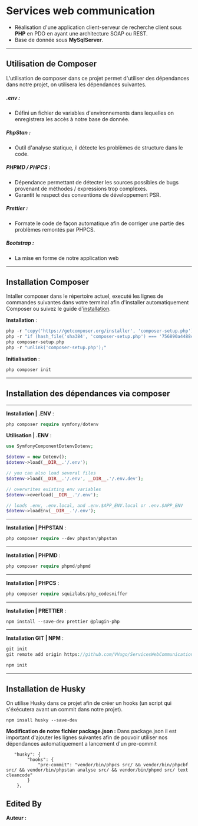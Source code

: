 # Services web communication

- Réalisation d'une application client-serveur de recherche client sous **PHP** en PDO en ayant une architecture SOAP ou REST.
- Base de donnée sous **MySqlServer**.
---

## Utilisation de Composer

L'utilisation de composer dans ce projet permet d'utiliser des dépendances dans notre projet, on utilisera les dépendances suivantes.

##### .env :

- Défini un fichier de variables d'environnements dans lequelles on enregistrera les accès à notre base de donnée.

##### PhpStan :
- Outil d'analyse statique, il détecte les problèmes de structure dans le code.

##### PHPMD / PHPCS :
- Dépendance permettant de détecter les sources possibles de bugs provenant de méthodes / expressions trop complexes.
- Garantit le respect des conventions de développement PSR.

##### Prettier :
- Formate le code de façon automatique afin de corriger une partie des problèmes remontés par PHPCS.

##### Bootstrap :
- La mise en forme de notre application web

---
## Installation Composer
Intaller composer dans le répertoire actuel, executé les lignes de commandes suivantes dans votre terminal afin d'installer automatiquement Composer ou suivez le guide d'[installation](https://getcomposer.org/download/).

**Installation** :
```php
php -r "copy('https://getcomposer.org/installer', 'composer-setup.php');"
php -r "if (hash_file('sha384', 'composer-setup.php') === '756890a4488ce9024fc62c56153228907f1545c228516cbf63f885e036d37e9a59d27d63f46af1d4d07ee0f76181c7d3') { echo 'Installer verified'; } else { echo 'Installer corrupt'; unlink('composer-setup.php'); } echo PHP_EOL;"
php composer-setup.php
php -r "unlink('composer-setup.php');"
```

**Initialisation** :

```php
php composer init
```
----

## Installation des dépendances via composer
---
**Installation | .ENV** :
```php
php composer require symfony/dotenv
```
**Utilisation | .ENV** :
```php
use SymfonyComponentDotenvDotenv;

$dotenv = new Dotenv();
$dotenv->load(__DIR__.'/.env');

// you can also load several files
$dotenv->load(__DIR__.'/.env', __DIR__.'/.env.dev');

// overwrites existing env variables
$dotenv->overload(__DIR__.'/.env');

// loads .env, .env.local, and .env.$APP_ENV.local or .env.$APP_ENV
$dotenv->loadEnv(__DIR__.'/.env');
```
---
**Installation | PHPSTAN** :
```php
php composer require --dev phpstan/phpstan
```
---
**Installation | PHPMD** :
```php
php composer require phpmd/phpmd
```
---
**Installation | PHPCS** :
```php
php composer require squizlabs/php_codesniffer
```
---
**Installation | PRETTIER** :
```npm
npm install --save-dev prettier @plugin-php
```
---
**Installation GIT | NPM** :
```php
git init
git remote add origin https://github.com/VVugo/ServicesWebCommunications.git

npm init
```
---
## Installation de Husky
On utilise Husky dans ce projet afin de créer un hooks (un script qui s'éxécutera avant un commit dans notre projet).
```
npm insall husky --save-dev
```

**Modification de notre fichier package.json :**
Dans package.json il est important d'ajouter les lignes suivantes afin de pouvoir utiliser nos dépendances automatiquement a lancement d'un pre-commit 
```
   "husky": {
        "hooks": {
            "pre-commit": "vendor/bin/phpcs src/ && vendor/bin/phpcbf src/ && vendor/bin/phpstan analyse src/ && vendor/bin/phpmd src/ text cleancode"
        }
    },

```

## Edited By
**Auteur :**
